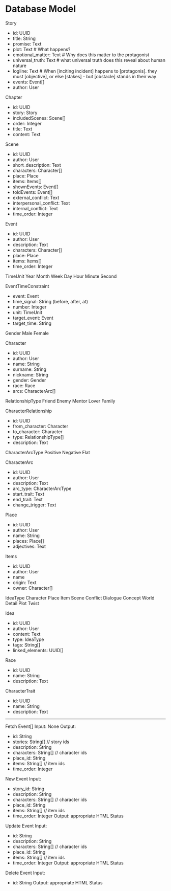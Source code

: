 
# Database Model

Story
- id: UUID
- title: String
- promise: Text
- plot: Text # What happens?
- emotional_matter: Text # Why does this matter to the protagonist
- universal_truth: Text # what universal truth does this reveal about human nature
- logline: Text # When [inciting incident] happens to [protagonis]. they must [objective], or else [stakes] - but [obstacle] stands in their way
- events: Event[]
- author: User

Chapter
- id: UUID
- story: Story
- includedScenes: Scene[]
- order: Integer
- title: Text
- content: Text

Scene
- id: UUID
- author: User
- short_description: Text
- characters: Character[]
- place: Place
- items: Items[]
- shownEvents: Event[]
- toldEvents: Event[]
- external_conflict: Text
- interpersonal_conflict: Text
- internal_conflict: Text
- time_order: Integer

Event
- id: UUID
- author: User
- description: Text
- characters: Character[]
- place: Place
- items: Items[]
- time_order: Integer

TimeUnit
	Year
	Month
	Week
	Day
	Hour
	Minute
	Second


EventTimeConstraint
- event: Event
- time_signal: String (before, after, at)
- number: Integer
- unit: TimeUnit
- target_event: Event
- target_time: String

Gender
	Male
	Female

Character
- id: UUID
- author: User
- name: String
- surname: String
- nickname: String
- gender: Gender
- race: Race
- arcs: CharacterArc[]

RelationshipType
	Friend
	Enemy
	Mentor
	Lover
	Family
	

CharacterRelationship
- id: UUID
- from_character: Character
- to_character: Character
- type: RelationshipType[]
- description: Text

CharacterArcType
	Positive
	Negative
	Flat

CharacterArc
- id: UUID
- author: User
- description: Text
- arc_type: CharacterArcType
- start_trait: Text
- end_trait: Text
- change_trigger: Text

Place
- id: UUID
- author: User
- name: String
- places: Place[]
- adjectives: Text

Items
- id: UUID
- author: User
- name
- origin: Text
- owner: Character[]

IdeaType
	Character
	Place
	Item
	Scene
	Conflict
	Dialogue
	Concept
	World Detail
	Plot Twist

Idea
- id: UUID
- author: User
- content: Text
- type: IdeaType
- tags: String[]
- linked_elements: UUID[]

Race
- id: UUID
- name: String
- description: Text

CharacterTrait
- id: UUID
- name: String
- description: Text




---------------------------

Fetch Event[]
Input:
	None
Output:
- id: String
- stories: String[] // story ids
- description: String
- characters: String[] // character ids
- place_id: String
- items: String[] // item ids
- time_order: Integer

New Event
Input:
- story_id: String
- description: String
- characters: String[] // character ids
- place_id: String
- items: String[] // item ids
- time_order: Integer
Output:
	appropriate HTML Status

Update Event
Input:
- id: String
- description: String
- characters: String[] // character ids
- place_id: String
- items: String[] // item ids
- time_order: Integer
Output:
	appropriate HTML Status

Delete Event
Input:
- id: String
Output:
	appropriate HTML Status